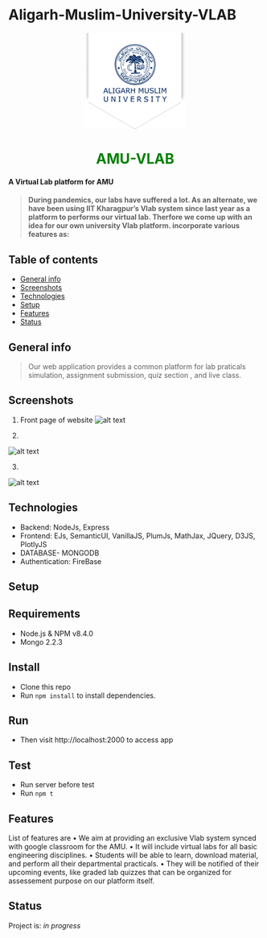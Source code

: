 # Aligarh-Muslim-University-VLAB
<p align="center">
<img src="/public/images/AMU_logo.png">
</p>

<h1 align="center" style="color:green">AMU-VLAB</h1>

<h4>A Virtual Lab platform for AMU<h4>

> During pandemics, our labs have suffered a lot. As an alternate, we have been using IIT Kharagpur’s Vlab system since last year as a platform to performs our virtual lab.
Therfore we come up with an idea for our own university Vlab platform.
incorporate various features as:


## Table of contents
* [General info](#general-info)
* [Screenshots](#screenshots)
* [Technologies](#technologies)
* [Setup](#setup)
* [Features](#features)
* [Status](#status)


## General info
> Our web application provides a common platform for lab praticals simulation, assignment submission, quiz section , and live class.


## Screenshots
1) Front page of  website
![alt text]()

2) 
![alt text]()

3)
![alt text]()





## Technologies
* Backend: NodeJs, Express
* Frontend: EJs, SemanticUI, VanillaJS, PlumJs, MathJax, JQuery, D3JS, PlotlyJS
* DATABASE- MONGODB
* Authentication: FireBase


## Setup

## Requirements
* Node.js & NPM v8.4.0
* Mongo 2.2.3


## Install
* Clone this repo
* Run `npm install` to install dependencies.

## Run
* Then visit http://localhost:2000 to access app

## Test
* Run server before test
* Run `npm t`




## Features
List of features are
• We aim at providing an exclusive Vlab system synced with google classroom for the AMU.
• It will include virtual labs for all basic engineering disciplines.
• Students will be able to learn, download material, and perform all their departmental practicals.
• They will be notified of their upcoming events, like graded lab quizzes that can be organized for assessement purpose on our platform itself.

## Status
Project is: _in progress_






